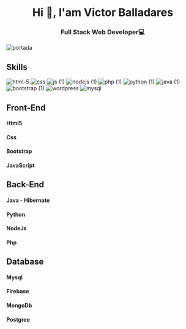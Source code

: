 <h1 align="center"> Hi 👋, I'am Victor Balladares </h1>
<h3 align="center">Full Stack Web Developer💻</h3>

![portada](https://user-images.githubusercontent.com/98767362/169353495-fbd40105-4a67-4fd5-9841-15674a5de0ed.png)

## Skills

![html-5](https://user-images.githubusercontent.com/98767362/169284756-a8071cdb-735e-4549-a5f0-2d5eafa95eca.png)
![css](https://user-images.githubusercontent.com/98767362/169284833-e943afb6-14ca-4e89-8d5b-5c2ff5b5e13e.png)
![js (1)](https://user-images.githubusercontent.com/98767362/169284937-712e1b80-3a7b-46f1-bbca-ce91b584cce8.png)
![nodejs (1)](https://user-images.githubusercontent.com/98767362/169349254-5ab7ef56-bae7-4080-8409-5c896f41d358.png)
![php (1)](https://user-images.githubusercontent.com/98767362/169349313-8ca39eee-9c97-4fcf-8d1a-21a55f485a0c.png)
![python (1)](https://user-images.githubusercontent.com/98767362/169349381-a69569d8-c370-4e37-976a-3ade6e662129.png)
![java (1)](https://user-images.githubusercontent.com/98767362/169349436-7d4b794c-bbcc-47bb-aaee-7d96e6a0271e.png)
![bootstrap (1)](https://user-images.githubusercontent.com/98767362/169349632-ee6b327c-4a5e-489d-ab62-cd9b3101928f.png)
![wordpress](https://user-images.githubusercontent.com/98767362/169349679-185eb0a6-9313-4dc3-b236-524ff3943ca5.png)
![mysql](https://user-images.githubusercontent.com/98767362/169349911-01ccea12-39b6-4bb6-a4ae-23c49a8e0a1a.png)

## Front-End
<h4>Html5</h4>
<h4>Css</h4>
<h4>Bootstrap</h4>
<h4>JavaScript</h4>

## Back-End
<h4>Java - Hibernate</h4>
<h4>Python</h4>
<h4>NodeJs</h4>
<h4>Php</h4>


## Database
<h4>Mysql</h4>
<h4>Firebase</h4>
<h4>MongoDb</h4>
<h4>Postgree</h4>
